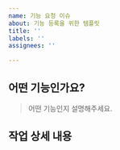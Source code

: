 ```yaml
---
name: 기능 요청 이슈
about: 기능 등록을 위한 템플릿
title: ''
labels: ''
assignees: ''

---
```


## 어떤 기능인가요?

> 어떤 기능인지 설명해주세요.


## 작업 상세 내용

>
